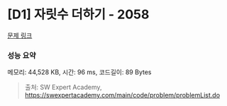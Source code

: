 # [D1] 자릿수 더하기 - 2058 

[문제 링크](https://swexpertacademy.com/main/code/problem/problemDetail.do?contestProbId=AV5QPRjqA10DFAUq) 

### 성능 요약

메모리: 44,528 KB, 시간: 96 ms, 코드길이: 89 Bytes



> 출처: SW Expert Academy, https://swexpertacademy.com/main/code/problem/problemList.do